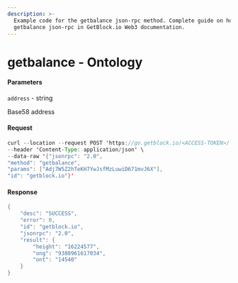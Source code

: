 ```yaml
---
description: >-
  Example code for the getbalance json-rpc method. Сomplete guide on how to use
  getbalance json-rpc in GetBlock.io Web3 documentation.
---
```


# getbalance - Ontology

#### Parameters

`address` - string

Base58 address

#### Request

```java
curl --location --request POST 'https://go.getblock.io/<ACCESS-TOKEN>/' \
--header 'Content-Type: application/json' \
--data-raw '{"jsonrpc": "2.0",
"method": "getbalance",
"params": ["Adj7W5Z2hTeKH7YwJsfMzLuwiD671mvJ6X"],
"id": "getblock.io"}'
```

#### Response

```java
{
    "desc": "SUCCESS",
    "error": 0,
    "id": "getblock.io",
    "jsonrpc": "2.0",
    "result": {
        "height": "16224577",
        "ong": "9380961617034",
        "ont": "14540"
    }
}
```
